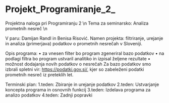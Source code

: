 # Projekt_Programiranje_2_
Projektna naloga pri Programiranju 2 \n
Tema za seminarsko: Analiza prometnih nesreč \n

V paru: Damijan Randl in Benisa Risović.
Namen projekta: filtriranje, urejanje in analiza (primerjava) podatkov o prometnih nesrečah v Sloveniji.

Opis programa:
•	za vnesen filter bo program zgeneriral bazo podatkov 
•	na podlagi filtra bo program ustvaril analitiko in izpisal željene rezultate
•	možnost dodajanja novih podatkov o nesrečah
Za bazo podatkov smo izbrali spletni vir: https://podatki.gov.si/, kjer so zabeleženi podatki prometnih nesreč iz preteklih let.

Terminski plan:
1.teden: Zbiranje in urejanje podatkov
2.teden: Ustvarjanje koncepta programa in  osnovnih funkcij
3.teden: Izdelava programa za analizo podatkov
4.teden: Zadnji popravki 
